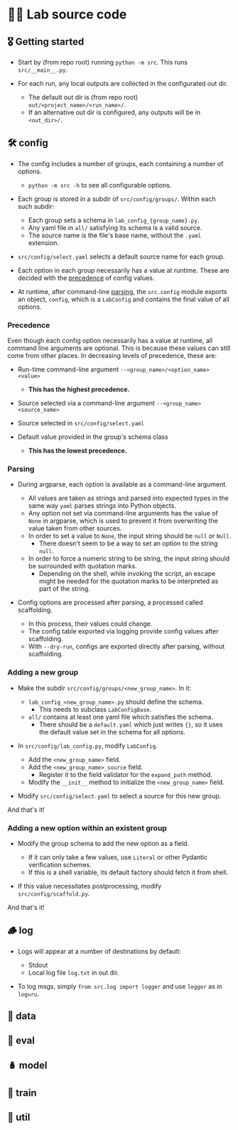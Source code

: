 # 🧑‍💻 Lab source code

## 🎖️ Getting started

- Start by (from repo root) running `python -m src`. This runs `src/__main__.py`.

- For each run, any local outputs are collected in the configurated out dir.
  - The default out dir is (from repo root) `out/<project_name>/<run_name>/`.
  - If an alternative out dir is configured, any outputs will be in `<out_dir>/`.


## 🛠️ config

- The config includes a number of groups, each containing a number of options.
  - `python -m src -h` to see all configurable options.

- Each group is stored in a subdir of `src/config/groups/`. Within each such subdir:
  - Each group sets a schema in `lab_config_{group_name}.py`.
  - Any yaml file in `all/` satisfying its schema is a valid source.
  - The source name is the file's base name, without the `.yaml` extension.

- `src/config/select.yaml` selects a default source name for each group.

- Each option in each group necessarily has a value at runtime. These are decided with
  the [precedence](#precedence) of config values.

- At runtime, after command-line [parsing](#parsing), the `src.config` module exports an
  object, `config`, which is a `LabConfig` and contains the final value of all options.

### Precedence

Even though each config option necessarily has a value at runtime, all command line
arguments are optional. This is because these values can still come from other places.
In decreasing levels of precedence, these are:

- Run-time command-line argument `--<group_name>/<option_name> <value>`
  - **This has the highest precedence.**

- Source selected via a command-line argument `--<group_name> <source_name>`

- Source selected in `src/config/select.yaml`

- Default value provided in the group's schema class
  - **This has the lowest precedence.**

### Parsing

- During argparse, each option is available as a command-line argument.
  - All values are taken as strings and parsed into expected types in the same
    way `yaml` parses strings into Python objects.
  - Any option not set via command-line arguments has the value of `None` in argparse,
    which is used to prevent it from overwriting the value taken from other sources.
  - In order to set a value to `None`, the input string should be `null` or `Null`.
    - There doesn't seem to be a way to set an option to the string `null`.
  - In order to force a numeric string to be string, the input string should be
    surrounded with quotation marks.
    - Depending on the shell, while invoking the script, an escape might be needed for
      the quotation marks to be interpreted as part of the string.

- Config options are processed after parsing, a processed called scaffolding.
  - In this process, their values could change.
  - The config table exported via logging provide config values after scaffolding.
  - With `--dry-run`, configs are exported directly after parsing, without scaffolding.

### Adding a new group

- Make the subdir `src/config/groups/<new_group_name>`. In it:
  - `lab_config_<new_group_name>.py` should define the schema.
    - This needs to subclass `LabConfigBase`.
  - `all/` contains at least one yaml file which satisfies the schema.
    - There should be a `default.yaml` which just writes `{}`, so it uses the
      default value set in the schema for all options.

- In `src/config/lab_config.py`, modify `LabConfig`.
  - Add the `<new_group_name>` field.
  - Add the `<new_group_name>_source` field.
    - Register it to the field validator for the `expand_path` method.
  - Modify the `__init__` method to initialize the `<new_group_name>` field.

- Modify `src/config/select.yaml` to select a source for this new group.

And that's it!

### Adding a new option within an existent group

- Modify the group schema to add the new option as a field.
  - If it can only take a few values, use `Literal` or other Pydantic verification
    schemes.
  - If this is a shell variable, its default factory should fetch it from shell.

- If this value necessitates postprocessing, modify `src/config/scaffold.py`.

And that's it!

## 🪵 log

- Logs will appear at a number of destinations by default:
  - Stdout
  - Local log file `log.txt` in out dir.

- To log msgs, simply `from src.log import logger` and use `logger` as in `loguru`.

## 🧮 data

## 📐 eval

## 🪆 model

## 🚂 train

## 🔗 util
